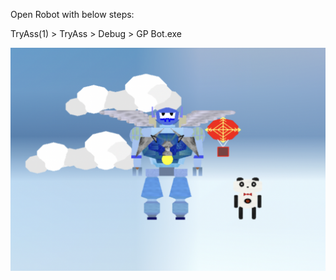 Open Robot with below steps:

TryAss(1) > TryAss > Debug > GP Bot.exe

![image](https://github.com/WaiYi1612/Graphic_Programming_Robot/blob/main/Final_Look.png)

